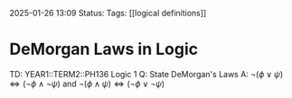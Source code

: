 2025-01-26 13:09
Status: 
Tags: [[logical definitions]]
# DeMorgan Laws in Logic

TD: YEAR1::TERM2::PH136 Logic 1
Q: State DeMorgan's Laws
A: $\lnot(\phi \lor \psi)\Leftrightarrow(\lnot\phi \land \lnot\psi)$ and $\lnot(\phi \land \psi)\Leftrightarrow(\lnot\phi \lor \lnot\psi)$
